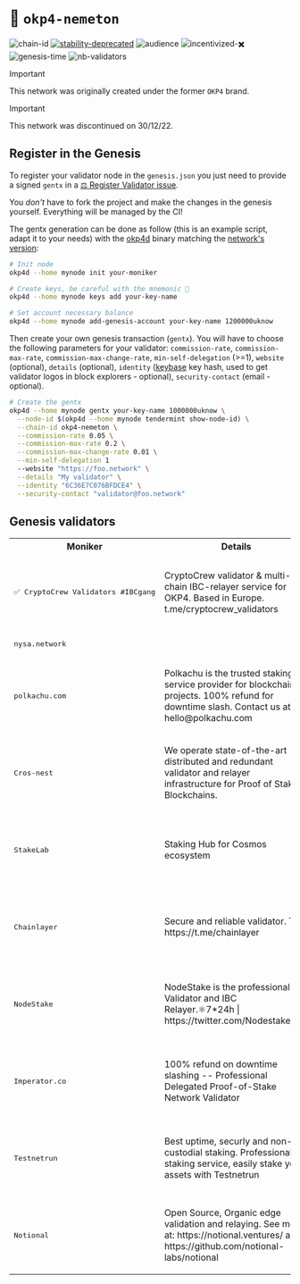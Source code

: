 <!-- generated file - do not edit -->
# 🔗 `okp4-nemeton`

![chain-id](https://img.shields.io/badge/chain%20id-okp4--nemeton-blue?style=for-the-badge)
[![stability-deprecated](https://img.shields.io/badge/stability-deprecated-922b21.svg?style=for-the-badge)](https://github.com/mkenney/software-guides/blob/master/STABILITY-BADGES.md#deprecated)
![audience](https://img.shields.io/badge/audience-public-white.svg?style=for-the-badge)
![incentivized-✖️](https://img.shields.io/badge/incentivized-✖️-29220A.svg?style=for-the-badge)
![genesis-time](https://img.shields.io/badge/%E2%8F%B0%20genesis%20time-2022--10--17T13%3A00%3A00Z-red?style=for-the-badge)
![nb-validators](https://img.shields.io/badge/%F0%9F%A7%91%E2%80%8D%E2%9A%96%EF%B8%8F%20core%20validators-10-brightgreen?style=for-the-badge)

> [!IMPORTANT]
> This network was originally created under the former `OKP4` brand.
<!-- -->
> [!IMPORTANT]
> This network was discontinued on 30/12/22.

## Register in the Genesis

To register your validator node in the `genesis.json` you just need to provide a signed `gentx` in a [⚖️ Register Validator issue](https://github.com/okp4/networks/issues).

You *don't* have to fork the project and make the changes in the genesis yourself. Everything will be managed by the CI!

The gentx generation can be done as follow (this is an example script, adapt it to your needs) with the [okp4d](https://github.com/okp4/okp4d/releases) binary matching the [network's version](/chains/nemeton/version.txt):

```sh
# Init node
okp4d --home mynode init your-moniker

# Create keys, be careful with the mnemonic 👀
okp4d --home mynode keys add your-key-name

# Set account necessary balance
okp4d --home mynode add-genesis-account your-key-name 1200000uknow
```

Then create your own genesis transaction (`gentx`). You will have to choose the following parameters for your validator: `commission-rate`, `commission-max-rate`, `commission-max-change-rate`, `min-self-delegation` (>=1), `website` (optional), `details` (optional), `identity` ([keybase](https://keybase.io) key hash, used to get validator logos in block explorers - optional), `security-contact` (email - optional).

```sh
# Create the gentx
okp4d --home mynode gentx your-key-name 1000000uknow \
  --node-id $(okp4d --home mynode tendermint show-node-id) \
  --chain-id okp4-nemeton \
  --commission-rate 0.05 \
  --commission-max-rate 0.2 \
  --commission-max-change-rate 0.01 \
  --min-self-delegation 1
  --website "https://foo.network" \
  --details "My validator" \
  --identity "6C36E7C076BFDCE4" \
  --security-contact "validator@foo.network"
```

## Genesis validators

<table>
  <tr>
    <th>Moniker</th>
    <th>Details</th>
    <th>Identity</th>
    <th>Site</th>
  </tr>
  <tr>
   <td><pre>✅ CryptoCrew Validators #IBCgang</pre></td>
   <td>CryptoCrew validator &amp; multi-chain IBC-relayer service for OKP4. Based in Europe. t.me/cryptocrew_validators</td>
   <td>
     <p align="center"><img width="80px" src="https://s3.amazonaws.com/keybase_processed_uploads/7f4b384472efeccffd7685227f698405_200_200.jpg"/></p>
     <a href="https://keybase.io/clemenscc">9AE70F9E3EDA8956</a></td>
   <td><a href="https://ccvalidators.com">https://ccvalidators.com</a></tr>
  <tr>
   <td><pre>nysa.network</pre></td>
   <td></td>
   <td></td>
   <td></tr>
  <tr>
   <td><pre>polkachu.com</pre></td>
   <td>Polkachu is the trusted staking service provider for blockchain projects. 100% refund for downtime slash. Contact us at hello@polkachu.com</td>
   <td>
     <p align="center"><img width="80px" src="https://s3.amazonaws.com/keybase_processed_uploads/d56ce0bdda17f73d4aa895d1626e2505_200_200.jpg"/></p>
     <a href="https://keybase.io/polkachu">0A6AF02D1557E5B4</a></td>
   <td><a href="https://polkachu.com">https://polkachu.com</a></tr>
  <tr>
   <td><pre>Cros-nest</pre></td>
   <td>We operate state-of-the-art distributed and redundant validator and relayer infrastructure for Proof of Stake Blockchains.</td>
   <td>
     <p align="center"><img width="80px" src="https://s3.amazonaws.com/keybase_processed_uploads/4e8a6ee78ed698828e6c2baec569d305_200_200.jpg"/></p>
     <a href="https://keybase.io/cros_nest">5F1D6AC7EA588676</a></td>
   <td><a href="https://www.cros-nest.com">https://www.cros-nest.com</a></tr>
  <tr>
   <td><pre>StakeLab</pre></td>
   <td>Staking Hub for Cosmos ecosystem</td>
   <td>
     <p align="center"><img width="80px" src="https://s3.amazonaws.com/keybase_processed_uploads/63585765d299338807f158d6aadd2e05_200_200.jpg"/></p>
     <a href="https://keybase.io/stakelab">F12B081334CBE0C6</a></td>
   <td><a href="https://www.stakelab.fr">https://www.stakelab.fr</a></tr>
  <tr>
   <td><pre>Chainlayer</pre></td>
   <td>Secure and reliable validator. TG: https://t.me/chainlayer</td>
   <td>
     <p align="center"><img width="80px" src="https://s3.amazonaws.com/keybase_processed_uploads/5bea053297f0462b29a7bc84fbb00905_200_200.jpg"/></p>
     <a href="https://keybase.io/chainlayer">AD3CDBC91802F94A</a></td>
   <td><a href="https://chainlayer.io">https://chainlayer.io</a></tr>
  <tr>
   <td><pre>NodeStake</pre></td>
   <td>NodeStake is the professional Validator and IBC Relayer.⚛️7*24h | https://twitter.com/Nodestake_top</td>
   <td>
     <p align="center"><img width="80px" src="https://s3.amazonaws.com/keybase_processed_uploads/5912a329316356b98611c807d0c11e05_200_200.jpg"/></p>
     <a href="https://keybase.io/nodestake">94EFE192B2C52424</a></td>
   <td><a href="https://nodestake.top">https://nodestake.top</a></tr>
  <tr>
   <td><pre>Imperator.co</pre></td>
   <td>100% refund on downtime slashing -- Professional Delegated Proof-of-Stake Network Validator</td>
   <td>
     <p align="center"><img width="80px" src="https://s3.amazonaws.com/keybase_processed_uploads/1855362ac6629cbc7158012eb363e405_200_200.jpg"/></p>
     <a href="https://keybase.io/ximperator">0878BA6BE556C132</a></td>
   <td><a href="https://imperator.co/">https://imperator.co/</a></tr>
  <tr>
   <td><pre>Testnetrun</pre></td>
   <td>Best uptime, securly and non-custodial staking. Professional staking service, easily stake your assets with Testnetrun</td>
   <td>
     <p align="center"><img width="80px" src="https://s3.amazonaws.com/keybase_processed_uploads/c66c47b4e621cbd629e22a36ec464f05_200_200.jpg"/></p>
     <a href="https://keybase.io/testnetrun">5BC1A39569FEEE32</a></td>
   <td><a href="https://stake.testnet.run">https://stake.testnet.run</a></tr>
  <tr>
   <td><pre>Notional</pre></td>
   <td>Open Source, Organic edge validation and relaying. See more at: https://notional.ventures/ and https://github.com/notional-labs/notional</td>
   <td>
     <p align="center"><img width="80px" src="https://s3.amazonaws.com/keybase_processed_uploads/6ce44a0b3bbd2a99933ccb10a4a46305_200_200.jpg"/></p>
     <a href="https://keybase.io/notional">0E480E2B83B23D80</a></td>
   <td><a href="https://notional.ventures">https://notional.ventures</a></tr>
</table>

